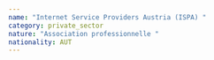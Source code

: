 ```yaml
---
name: "Internet Service Providers Austria (ISPA) "
category: private_sector
nature: "Association professionnelle "
nationality: AUT
---
```

    
